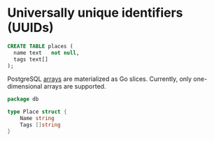 # Universally unique identifiers (UUIDs)

```sql
CREATE TABLE places (
  name text   not null,
  tags text[]
);
```

PostgreSQL [arrays](https://www.postgresql.org/docs/current/arrays.html) are
materialized as Go slices. Currently, only one-dimensional arrays are
supported.

```go
package db

type Place struct {
	Name string
	Tags []string
}
```

